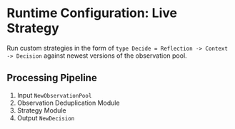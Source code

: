 # Runtime Configuration: Live Strategy

Run custom strategies in the form of `type Decide = Reflection -> Context -> Decision` against newest versions of the observation pool.

## Processing Pipeline

1. Input `NewObservationPool`
2. Observation Deduplication Module
3. Strategy Module
4. Output `NewDecision`
